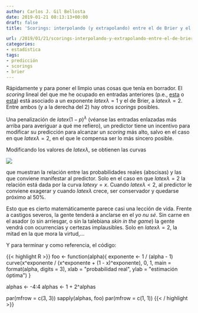 ```yaml
---
author: Carlos J. Gil Bellosta
date: 2019-01-21 08:13:13+00:00
draft: false
title: 'Scorings: interpolando (y extrapolando) entre el de Brier y el lineal'

url: /2019/01/21/scorings-interpolando-y-extrapolando-entre-el-de-brier-y-el-lineal/
categories:
- estadística
tags:
- predicción
- scorings
- brier
---
```


Rápidamente y para poner el limpio unas cosas que tenía en borrador. El _scoring_ lineal del que me he ocupado en entradas anteriores (p.e., [esta](https://www.datanalytics.com/2019/01/17/mejores-predictores-un-ejemplo-el-de-brier/) o [esta](https://www.datanalytics.com/2019/01/16/una-de-las-mil-maneras-malas-de-elegir-al-mejor-predictor/)) está asociado a un exponente $latex \lambda = 1$ y el de Brier, a $latex \lambda = 2$. Entre ambos (y a la derecha del 2) hay otros _scorings_ posibles.

Una penalización de $latex (1-p)^\lambda$ (véanse las entradas enlazadas más arriba para averiguar a qué me refiero), un predictor tiene un incentivo para modificar su predicción para alcanzar un _scoring_ más alto, salvo en el caso en que $latex \lambda = 2$, en el que le compensa ser lo más sincero posible.

Modificando los valores de $latex \lambda$, se obtienen las curvas

![](/wp-uploads/2019/01/scorings.png#center)

que muestran la relación entre las probabilidades reales (abscisas) y las que conviene manifestar al predictor. Solo en el caso en que $latex \lambda = 2$ la relación está dada por la curva $latex y = x$. Cuando $latex \lambda < 2$, al predictor le conviene exagerar y cuando $latex \lambda$ crece, ser conservador y quedarse próximo al 50%.

Esto que es cierto matemáticamente parece casi una lección de vida. Frente a castigos severos, la gente tenderá a anclarse en el _yo nu sé_. Sin carne en el asador (o sin arriesgar, o sin la talebiana _skin in the game_) la gente vendrá con ocurrencias y certezas implausibles. Solo en $latex \lambda = 2$, la mitad en la que mora la virtud,...

Y para terminar y como referencia, el código:

{{< highlight R >}}
foo <- function(alpha){
  exponente <- 1 / (alpha - 1)
  curve(x^exponente / (x^exponente + (1 - x)^exponente), 0, 1,
        main = format(alpha, digits = 3),
        xlab = "probabilidad real",
        ylab = "estimación óptima")
}

alphas <- -4:4
alphas <- 1 + 2^alphas

par(mfrow = c(3, 3))
sapply(alphas, foo)
par(mfrow = c(1, 1))
{{< / highlight >}}


